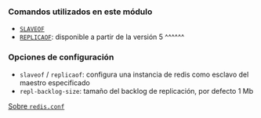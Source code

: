 ### Comandos utilizados en este módulo

* [`SLAVEOF`](https://redis.io/commands/slaveof) 
* [`REPLICAOF`](https://redis.io/commands/replicaof): disponible a partir de la versión 5
^^^^^^

### Opciones de configuración

* `slaveof` / `replicaof`: configura una instancia de redis como esclavo del maestro especificado
* `repl-backlog-size`: tamaño del backlog de replicación, por defecto 1 Mb

[Sobre `redis.conf`](https://redis.io/topics/config)